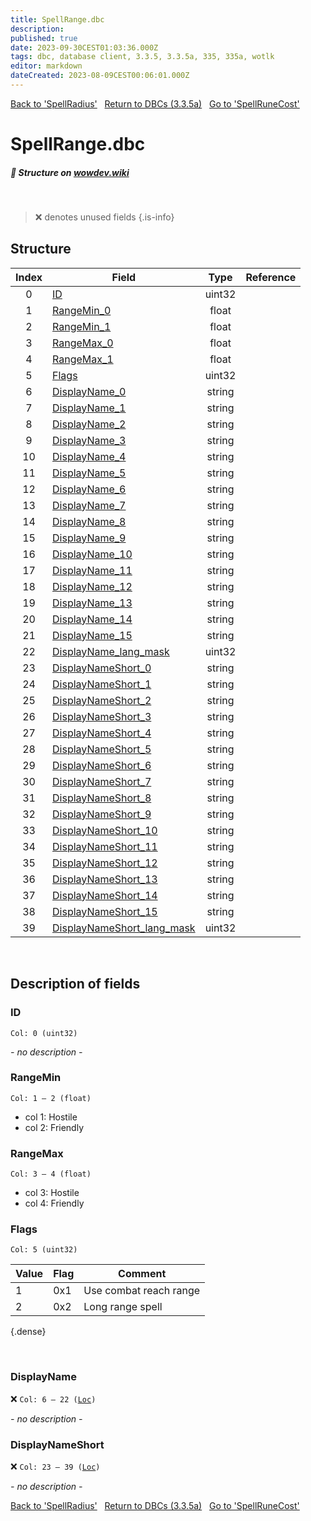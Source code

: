 ```yaml
---
title: SpellRange.dbc
description:
published: true
date: 2023-09-30CEST01:03:36.000Z
tags: dbc, database client, 3.3.5, 3.3.5a, 335, 335a, wotlk
editor: markdown
dateCreated: 2023-08-09CEST00:06:01.000Z
---
```

<a href="https://trinitycore.info/files/DBC/335/spellradius" class="mt-5 v-btn v-btn--depressed v-btn--flat v-btn--outlined theme--light v-size--default darkblue--text text--lighten-3"><span class="v-btn__content"><i aria-hidden="true" class="v-icon notranslate v-icon--left mdi mdi-arrow-left theme--light"></i><span>Back to 'SpellRadius'</span></span></a>&nbsp;&nbsp;&nbsp;<a href="https://trinitycore.info/files/DBC/335/DBC" class="mt-5 v-btn v-btn--depressed v-btn--flat v-btn--outlined theme--light v-size--default darkblue--text text--lighten-3"><span class="v-btn__content"><i aria-hidden="true" class="v-icon notranslate v-icon--left mdi mdi-home-outline theme--light"></i><span>Return to DBCs (3.3.5a)</span></span></a>&nbsp;&nbsp;&nbsp;<a href="https://trinitycore.info/files/DBC/335/spellrunecost" class="mt-5 v-btn v-btn--depressed v-btn--flat v-btn--outlined theme--light v-size--default darkblue--text text--lighten-3"><span class="v-btn__content"><span>Go to 'SpellRuneCost'</span><i aria-hidden="true" class="v-icon notranslate v-icon--right mdi mdi-arrow-right theme--light"></i></span></a>

# SpellRange.dbc
##### :pencil: Structure on [wowdev.wiki](https://wowdev.wiki/DB/SpellRange)
&nbsp;

> :x: denotes unused fields
{.is-info}


## Structure

| Index | Field | Type | Reference |
| :---: | --- | :---: | --- |
| 0 | [ID](#id-alt) | uint32 |  |
| 1 | [RangeMin_0](#rangemin) | float |  |
| 2 | [RangeMin_1](#rangemin) | float |  |
| 3 | [RangeMax_0](#rangemax) | float |  |
| 4 | [RangeMax_1](#rangemax) | float |  |
| 5 | [Flags](#flags) | uint32 |  |
| 6 | [DisplayName_0](#displayname) | string |  |
| 7 | [DisplayName_1](#displayname) | string |  |
| 8 | [DisplayName_2](#displayname) | string |  |
| 9 | [DisplayName_3](#displayname) | string |  |
| 10 | [DisplayName_4](#displayname) | string |  |
| 11 | [DisplayName_5](#displayname) | string |  |
| 12 | [DisplayName_6](#displayname) | string |  |
| 13 | [DisplayName_7](#displayname) | string |  |
| 14 | [DisplayName_8](#displayname) | string |  |
| 15 | [DisplayName_9](#displayname) | string |  |
| 16 | [DisplayName_10](#displayname) | string |  |
| 17 | [DisplayName_11](#displayname) | string |  |
| 18 | [DisplayName_12](#displayname) | string |  |
| 19 | [DisplayName_13](#displayname) | string |  |
| 20 | [DisplayName_14](#displayname) | string |  |
| 21 | [DisplayName_15](#displayname) | string |  |
| 22 | [DisplayName_lang_mask](#displayname) | uint32 |  |
| 23 | [DisplayNameShort_0](#displaynameshort) | string |  |
| 24 | [DisplayNameShort_1](#displaynameshort) | string |  |
| 25 | [DisplayNameShort_2](#displaynameshort) | string |  |
| 26 | [DisplayNameShort_3](#displaynameshort) | string |  |
| 27 | [DisplayNameShort_4](#displaynameshort) | string |  |
| 28 | [DisplayNameShort_5](#displaynameshort) | string |  |
| 29 | [DisplayNameShort_6](#displaynameshort) | string |  |
| 30 | [DisplayNameShort_7](#displaynameshort) | string |  |
| 31 | [DisplayNameShort_8](#displaynameshort) | string |  |
| 32 | [DisplayNameShort_9](#displaynameshort) | string |  |
| 33 | [DisplayNameShort_10](#displaynameshort) | string |  |
| 34 | [DisplayNameShort_11](#displaynameshort) | string |  |
| 35 | [DisplayNameShort_12](#displaynameshort) | string |  |
| 36 | [DisplayNameShort_13](#displaynameshort) | string |  |
| 37 | [DisplayNameShort_14](#displaynameshort) | string |  |
| 38 | [DisplayNameShort_15](#displaynameshort) | string |  |
| 39 | [DisplayNameShort_lang_mask](#displaynameshort) | uint32 |  |
&nbsp;
## Description of fields

### ID <!-- {#id-alt} -->
<code>Col: 0 (uint32)</code>

*- no description -*
&nbsp;

### RangeMin
<code>Col: 1 &ndash; 2 (float)</code>

* col 1: Hostile
* col 2: Friendly
&nbsp;

### RangeMax
<code>Col: 3 &ndash; 4 (float)</code>

* col 3: Hostile
* col 4: Friendly
&nbsp;

### Flags
<code>Col: 5 (uint32)</code>

| Value | Flag | Comment |
|-------|------|---------|
| 1 | 0x1 | Use combat reach range |
| 2 | 0x2 | Long range spell |
{.dense}

&nbsp;

### DisplayName
:x: <code>Col: 6 &ndash; 22 ([Loc](/how-to/localization))</code>

*- no description -*
&nbsp;

### DisplayNameShort
:x: <code>Col: 23 &ndash; 39 ([Loc](/how-to/localization))</code>

*- no description -*
&nbsp;

<a href="https://trinitycore.info/files/DBC/335/spellradius" class="mt-5 v-btn v-btn--depressed v-btn--flat v-btn--outlined theme--light v-size--default darkblue--text text--lighten-3"><span class="v-btn__content"><i aria-hidden="true" class="v-icon notranslate v-icon--left mdi mdi-arrow-left theme--light"></i><span>Back to 'SpellRadius'</span></span></a>&nbsp;&nbsp;&nbsp;<a href="https://trinitycore.info/files/DBC/335/DBC" class="mt-5 v-btn v-btn--depressed v-btn--flat v-btn--outlined theme--light v-size--default darkblue--text text--lighten-3"><span class="v-btn__content"><i aria-hidden="true" class="v-icon notranslate v-icon--left mdi mdi-home-outline theme--light"></i><span>Return to DBCs (3.3.5a)</span></span></a>&nbsp;&nbsp;&nbsp;<a href="https://trinitycore.info/files/DBC/335/spellrunecost" class="mt-5 v-btn v-btn--depressed v-btn--flat v-btn--outlined theme--light v-size--default darkblue--text text--lighten-3"><span class="v-btn__content"><span>Go to 'SpellRuneCost'</span><i aria-hidden="true" class="v-icon notranslate v-icon--right mdi mdi-arrow-right theme--light"></i></span></a>
